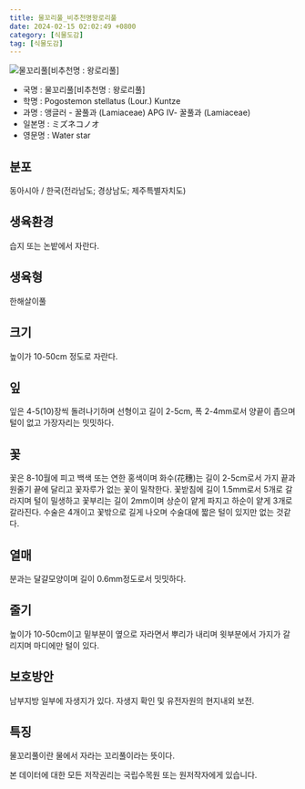 ```yaml
---
title: 물꼬리풀_비추천명왕로리풀
date: 2024-02-15 02:02:49 +0800
category: [식물도감]
tag: [식물도감]
---
```




![물꼬리풀[비추천명 : 왕로리풀]](/fileUpload/plants/basic/Labiatae/Dysophylla/15972/1_th2.JPG)
- 국명 : 물꼬리풀[비추천명 : 왕로리풀]
- 학명 : Pogostemon stellatus (Lour.) Kuntze
- 과명 : 앵글러 - 꿀풀과 (Lamiaceae) APG Ⅳ- 꿀풀과 (Lamiaceae)
- 일본명 : ミズネコノオ
- 영문명 : Water star


## 분포
동아시아 / 한국(전라남도; 경상남도; 제주특별자치도) 
## 생육환경
습지 또는 논밭에서 자란다.
## 생육형
한해살이풀
## 크기
높이가 10-50cm 정도로 자란다.
## 잎
잎은 4-5(10)장씩 돌려나기하며 선형이고 길이 2-5cm, 폭 2-4mm로서 양끝이 좁으며 털이 없고 가장자리는 밋밋하다.
## 꽃
꽃은 8-10월에 피고 백색 또는 연한 홍색이며 화수(花穗)는 길이 2-5cm로서 가지 끝과 원줄기 끝에 달리고 꽃자루가 없는 꽃이 밀착한다. 꽃받침에 길이 1.5mm로서 5개로 갈라지며 털이 밀생하고 꽃부리는 길이 2mm이며 상순이 얕게 파지고 하순이 얕게 3개로 갈라진다. 수술은 4개이고 꽃밖으로 길게 나오며 수술대에 짧은 털이 있지만 없는 것같다.
## 열매
분과는 달걀모양이며 길이 0.6mm정도로서 밋밋하다.
## 줄기
높이가 10-50cm이고 밑부분이 옆으로 자라면서 뿌리가 내리며 윗부분에서 가지가 갈리지며 마디에만 털이 있다.
## 보호방안
남부지방 일부에 자생지가 있다. 자생지 확인 및 유전자원의 현지내외 보전.
## 특징
물꼬리풀이란 물에서 자라는 꼬리풀이라는 뜻이다.






본 데이터에 대한 모든 저작권리는 국립수목원 또는 원저작자에게 있습니다.
